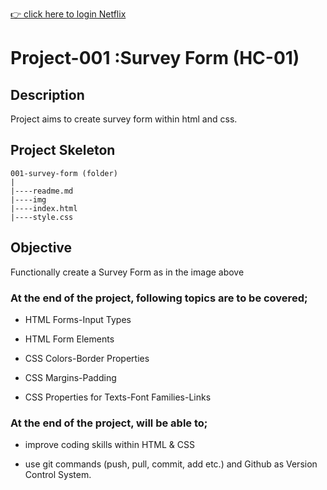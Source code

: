 [👉 click here to login Netflix](https://ilkerkr.github.io/netflix2/)

# Project-001 :Survey Form (HC-01)

## Description

Project aims to create survey form within html and css.

## Project Skeleton

```
001-survey-form (folder)
|
|----readme.md                  
|----img
|----index.html  
|----style.css  
```

## Objective

Functionally create a Survey Form as in the image above

### At the end of the project, following topics are to be covered;

- HTML Forms-Input Types
  
- HTML Form Elements

- CSS Colors-Border Properties

- CSS Margins-Padding

- CSS Properties for Texts-Font Families-Links

### At the end of the project, will be able to;

- improve coding skills within HTML & CSS

- use git commands (push, pull, commit, add etc.) and Github as Version Control System.
